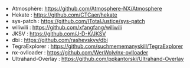 - Atmosphère: https://github.com/Atmosphere-NX/Atmosphere
- Hekate : https://github.com/CTCaer/hekate
- sys-patch : https://github.com/ITotalJustice/sys-patch
- wiliwili : https://github.com/xfangfang/wiliwili
- JKSV : https://github.com/J-D-K/JKSV
- dbi : https://github.com/rashevskyv/dbi
- TegraExplorer : https://github.com/suchmememanyskill/TegraExplorer
- nx-ovlloader : https://github.com/WerWolv/nx-ovlloader
- Ultrahand-Overlay : https://github.com/ppkantorski/Ultrahand-Overlay